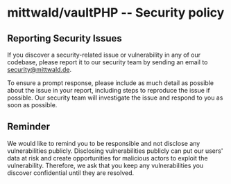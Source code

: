 # mittwald/vaultPHP -- Security policy

## Reporting Security Issues

If you discover a security-related issue or vulnerability in any of our codebase, please report it to our security team by sending an email to security@mittwald.de.

To ensure a prompt response, please include as much detail as possible about the issue in your report, including steps to reproduce the issue if possible. Our security team will investigate the issue and respond to you as soon as possible.

## Reminder

We would like to remind you to be responsible and not disclose any vulnerabilities publicly. Disclosing vulnerabilities publicly can put our users' data at risk and create opportunities for malicious actors to exploit the vulnerability. Therefore, we ask that you keep any vulnerabilities you discover confidential until they are resolved.
